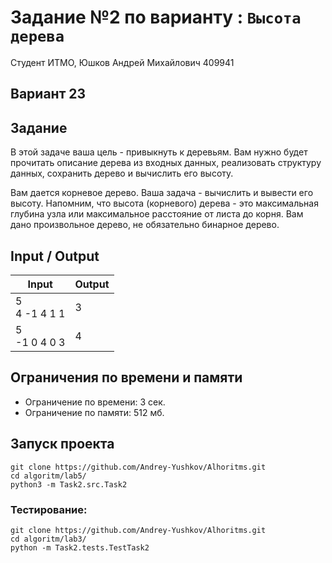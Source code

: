 # Задание №2 по варианту  : `Высота дерева`

Студент ИТМО,  Юшков Андрей Михайлович  409941

## Вариант 23

## Задание 
В этой задаче ваша цель - привыкнуть к деревьям. Вам нужно будет прочитать
описание дерева из входных данных, реализовать структуру данных, сохранить
дерево и вычислить его высоту.

Вам дается корневое дерево. Ваша задача - вычислить и вывести его высоту.
Напомним, что высота (корневого) дерева - это максимальная глубина узла
или максимальное расстояние от листа до корня. Вам дано произвольное
дерево, не обязательно бинарное дерево.
 
## Input / Output 

| Input            | Output |
|------------------|--------|
| 5<br/>4 -1 4 1 1 | 3      |
| 5<br/>-1 0 4 0 3 | 4      |


## Ограничения по времени и памяти

- Ограничение по времени: 3 сек.
- Ограничение по памяти: 512 мб.

## Запуск проекта

`git clone https://github.com/Andrey-Yushkov/Alhoritms.git`   
`cd algoritm/lab5/`  
`python3 -m Task2.src.Task2`   
   
### Тестирование:   
   
`git clone https://github.com/Andrey-Yushkov/Alhoritms.git`   
`cd algoritm/lab3/`  
`python -m Task2.tests.TestTask2`  
